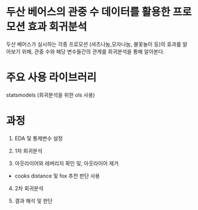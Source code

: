 # 두산 베어스의 관중 수 데이터를 활용한 프로모션 효과 회귀분석
두산 베어스가 실시하는 각종 프로모션 (셔츠나눔,모자나눔, 불꽃놀이 등)의 효과를 알아보기 위해, 
관중 수와 해당 변수들간의 관계를 회귀분석을 통해 알아본다.


# 주요 사용 라이브러리
statsmodels (회귀분석을 위한 ols 사용)

# 과정
1. EDA 및 통제변수 설정

2. 1차 회귀분석

3. 아웃라이어와 레버리지 확인 및, 아웃라이어 제거
- cooks distance 및 fox 추천 판단 사용

4. 2차 회귀분석

5. 결과 해석 및 판단


